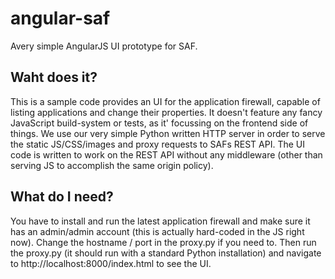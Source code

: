 # angular-saf
Avery simple AngularJS UI prototype for SAF.

## Waht does it?
This is a sample code provides an UI for the application firewall, capable of listing applications and change their properties.
It doesn't feature any fancy JavaScript build-system or tests, as it' focussing on the frontend side of things.
We use our very simple Python written HTTP server in order to serve the static JS/CSS/images and proxy requests to SAFs REST API.
The UI code is written to work on the REST API without any middleware (other than serving JS to accomplish the same origin policy).

## What do I need?
You have to install and run the latest application firewall and make sure it has an admin/admin account (this is actually hard-coded in the JS right now).
Change the hostname / port in the proxy.py if you need to. Then run the proxy.py (it should run with a standard Python installation) and navigate to
http://localhost:8000/index.html to see the UI.

